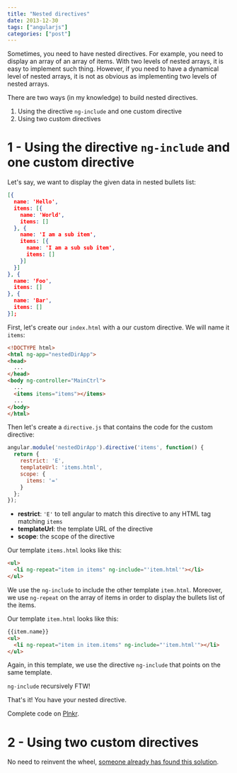 ```yaml
---
title: "Nested directives"
date: 2013-12-30
tags: ["angularjs"]
categories: ["post"]
---
```


Sometimes, you need to have nested directives. For example, you need to display an array of an array of items.
With two levels of nested arrays, it is easy to implement such thing.
However, if you need to have a dynamical level of nested arrays, it is not as obvious as implementing two levels of nested arrays.

There are two ways (in my knowledge) to build nested directives.

1. Using the directive `ng-include` and one custom directive
1. Using two custom directives

<!--more-->

# 1 - Using the directive `ng-include` and one custom directive

Let's say, we want to display the given data in nested bullets list:

```json
[{
  name: 'Hello',
  items: [{
    name: 'World',
    items: []
  }, {
    name: 'I am a sub item',
    items: [{
      name: 'I am a sub sub item',
      items: []
    }]
  }]
}, {
  name: 'Foo',
  items: []
}, {
  name: 'Bar',
  items: []
}];
```

First, let's create our `index.html` with a our custom directive. We will name it `items`:

```html
<!DOCTYPE html>
<html ng-app="nestedDirApp">
<head>
  ...
</head>
<body ng-controller="MainCtrl">
  ...
  <items items="items"></items>
  ...
</body>
</html>
```

Then let's create a `directive.js` that contains the code for the custom directive:

```js
angular.module('nestedDirApp').directive('items', function() {
  return {
    restrict: 'E',
    templateUrl: 'items.html',
    scope: {
      items: '='
    }
  };
});
```

* **restrict**: `'E'` to tell angular to match this directive to any HTML tag matching `items`
* **templateUrl**: the template URL of the directive
* **scope**: the scope of the directive

Our template `items.html` looks like this:

```html
<ul>
  <li ng-repeat="item in items" ng-include="'item.html'"></li>
</ul>
```

We use the `ng-include` to include the other template `item.html`.
Moreover, we use `ng-repeat` on the array of items in order to display the bullets list of the items.

Our template `item.html` looks like this:

```html
{{item.name}}
<ul>
  <li ng-repeat="item in item.items" ng-include="'item.html'"></li>
</ul>
```

Again, in this template, we use the directive `ng-include` that points on the same template.

`ng-include` recursively FTW!

That's it! You have your nested directive.

Complete code on [Plnkr][].

# 2 - Using two custom directives

No need to reinvent the wheel, [someone already has found this solution][sebastianblog].

[plnkr]: http://plnkr.co/edit/ekbbtmaCe03rKjbQmwGP?p=info
[sebastianblog]: http://sporto.github.io/blog/2013/06/24/nested-recursive-directives-in-angular/
